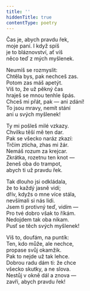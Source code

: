 ```yaml
---
title: ''
hiddenTitle: true
contentType: poetry
---
```


<section>

Čas je, abych pravdu řek,\
moje paní. I když spíš  
je to bláznovství, ať víš  
něco teď z mých myšlenek.

</section>

<section>

Neumíš se rozmyslit:  
Chtěla bys, pak nechceš zas.  
Potom zas máš apetýt.  
Víš to, že už pěkný čas  
hraješ se mnou tenhle špás.  
Chceš mi přát, pak — ani zdání!  
To jsou mravy, nemít stání  
ani u svých myšlenek!

</section>

<section>

Ty mi pošleš milé vzkazy.  
Chvilku těší mě ten dar.  
Pak se všecko naráz zkazí:  
Trčím zticha, zhas mi žár.  
Nemáš rozum za krejcar.  
Zkrátka, rozetnu ten knot —  
ženeš oba do trampot,  
abych ti už pravdu řek.

</section>

<section>

Tak dlouho jsi odkládala,  
že to každý jasně vidí;  
dřív, kdyžs o mne více stála,  
nevšímali si nás lidi.  
Jsem ti protivný teď, vidím —  
Pro tvé dobro však to říkám.  
Nedojdem tak oba nikam.  
Pusť se těch svých myšlenek!

</section>

<section>

Víš to, doufám, na puntík:  
Ten, kdo může, ale nechce,  
propase svůj okamžik.  
Pak to nejde už tak lehce.  
Dobrou radu dám ti: že chce  
všecko skutky, a ne slova.  
Nestůj v okně dál a znova —  
zavři, abych pravdu řek!

</section>
